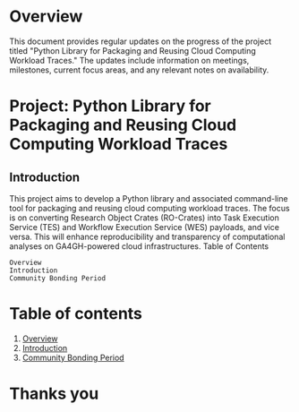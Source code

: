 # Overview

This document provides regular updates on the progress of the project titled "Python Library for Packaging and Reusing Cloud Computing Workload Traces." The updates include information on meetings, milestones, current focus areas, and any relevant notes on availability.


# Project: Python Library for Packaging and Reusing Cloud Computing Workload Traces

## Introduction

This project aims to develop a Python library and associated command-line tool for packaging and reusing cloud computing workload traces. The focus is on converting Research Object Crates (RO-Crates) into Task Execution Service (TES) and Workflow Execution Service (WES) payloads, and vice versa. This will enhance reproducibility and transparency of computational analyses on GA4GH-powered cloud infrastructures.
Table of Contents

    Overview
    Introduction
    Community Bonding Period

# Table of contents
1. [Overview](#Overview)
1. [Introduction](#introduction)
2. [Community Bonding Period](https://karanjot786.github.io/Docs/Community_Bonding_Period)



# Thanks you
